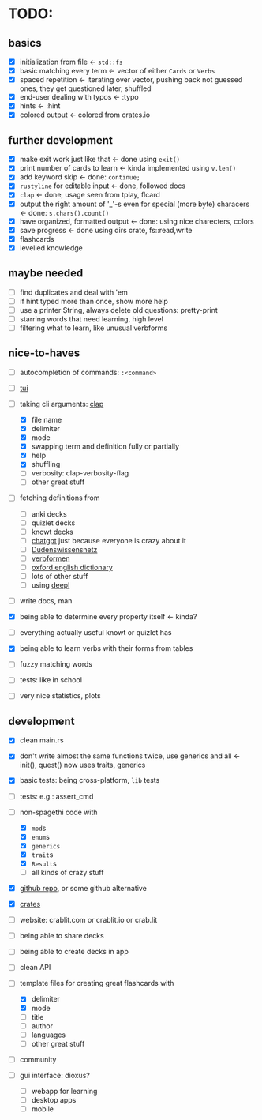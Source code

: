 # TODO:

## basics

-   [x] initialization from file <- `std::fs`
-   [x] basic matching every term <- vector of either `Cards` or `Verbs`
-   [x] spaced repetition <- iterating over vector, pushing back not guessed ones, they get questioned later, shuffled
-   [x] end-user dealing with typos <- :typo
-   [x] hints <- :hint
-   [x] colored output <- [colored](https://crates.io/crates/colored) from crates.io

## further development

-   [x] make exit work just like that <- done using `exit()`
-   [x] print number of cards to learn <- kinda implemented using `v.len()`
-   [x] add keyword skip <- done: `continue;`
-   [x] `rustyline` for editable input <- done, followed docs
-   [x] `clap` <- done, usage seen from tplay, flcard
-   [x] output the right amount of '\_'-s even for special (more byte) characers <- done: `s.chars().count()`
-   [x] have organized, formatted output <- done: using nice charecters, colors
-   [x] save progress <- done using dirs crate, fs::read,write
-   [x] flashcards
-   [x] levelled knowledge

## maybe needed

-   [ ] find duplicates and deal with 'em
-   [ ] if hint typed more than once, show more help
-   [ ] use a printer String, always delete old questions: pretty-print
-   [ ] starring words that need learning, high level
-   [ ] filtering what to learn, like unusual verbforms

## nice-to-haves

-   [ ] autocompletion of commands: `:<command>`
-   [ ] [tui](https://crates.io/crates/ratatui)
-   [ ] taking cli arguments: [clap](https://crates.io/crates/clap)
    -   [x] file name
    -   [x] delimiter
    -   [x] mode
    -   [x] swapping term and definition fully or partially
    -   [x] help
    -   [x] shuffling
    -   [ ] verbosity: clap-verbosity-flag
    -   [ ] other great stuff
-   [ ] fetching definitions from

    -   [ ] anki decks
    -   [ ] quizlet decks
    -   [ ] knowt decks
    -   [ ] [chatgpt](https://chat.openai.com) just because everyone is crazy about it
    -   [ ] [Dudenswissensnetz](https://duden.de)
    -   [ ] [verbformen](https://verbformen.de)
    -   [ ] [oxford english dictionary](https://oed.com/dictionary)
    -   [ ] lots of other stuff
    -   [ ] using [deepl](https://deepl.com)

-   [ ] write docs, man
-   [x] being able to determine every property itself <- kinda?
-   [ ] everything actually useful knowt or quizlet has
-   [x] being able to learn verbs with their forms from tables
-   [ ] fuzzy matching words
-   [ ] tests: like in school
-   [ ] very nice statistics, plots

## development

-   [x] clean main.rs
-   [x] don't write almost the same functions twice, use generics and all <- init(), quest() now uses traits, generics
-   [x] basic tests: being cross-platform, `lib` tests
-   [ ] tests: e.g.: assert_cmd
-   [ ] non-spagethi code with

    -   [x] `mod`s
    -   [x] `enum`s
    -   [x] `generics`
    -   [x] `trait`s
    -   [x] `Result`s
    -   [ ] all kinds of crazy stuff

-   [x] [github repo](https://github.com/JeromeSchmied/crablit), or some github alternative
-   [x] [crates](https://crates.io)
-   [ ] website: crablit.com or crablit.io or crab.lit
-   [ ] being able to share decks
-   [ ] being able to create decks in app
-   [ ] clean API
-   [ ] template files for creating great flashcards with
    -   [x] delimiter
    -   [x] mode
    -   [ ] title
    -   [ ] author
    -   [ ] languages
    -   [ ] other great stuff
-   [ ] community
-   [ ] gui interface: dioxus?
    -   [ ] webapp for learning
    -   [ ] desktop apps
    -   [ ] mobile
